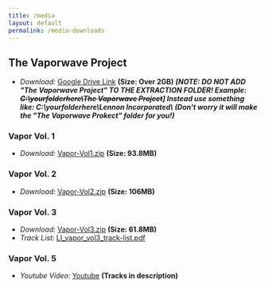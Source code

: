 ```yaml
---
title: /media
layout: default
permalink: /media-downloads
---
```


## **The Vaporwave Project**

- _Download:_ [Google Drive Link](https://drive.google.com/file/d/13BMCWa8CvZp_vOyF-6mPJ3EOwfxVwbgr/view?usp=sharing) **(Size: Over 2GB)**
**_[NOTE: DO NOT ADD "The Vaporwave Project" TO THE EXTRACTION FOLDER! Example: ~~C:\yourfolderhere\The Vaporwave Project~~] Instead use something like: C:\yourfolderhere\Lennon Incorporated\ (Don't worry it will make the "The Vaporwave Prokect" folder for you!)_**

### **Vapor Vol. 1**

- _Download:_ [Vapor-Vol1.zip](https://github.com/Lennon-Incorporated/vapor-vol1/releases/download/final/Vapor-Vol1.zip) **(Size: 93.8MB)**

### **Vapor Vol. 2**

- _Download:_ [Vapor-Vol2.zip](https://github.com/Lennon-Incorporated/vapor-vol2/releases/download/final/Vapor-Vol2.zip) **(Size: 106MB)**

### **Vapor Vol. 3**

- _Download:_ [Vapor-Vol3.zip](https://github.com/Lennon-Incorporated/vapor-vol3/releases/download/final/Vapor-Vol3.zip) **(Size: 61.8MB)**
- _Track List:_ [LI_vapor_vol3_track-list.pdf](https://github.com/Lennon-Incorporated/vapor-vol3/releases/download/final/LI_vapor_vol3_track-list.pdf)

### **Vapor Vol. 5**
- _Youtube Video:_ [Youtube](https://www.youtube.com/watch?v=AqPy8HhBiJ4) **(Tracks in description)**
